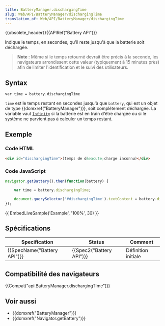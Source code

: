 ```yaml
---
title: BatteryManager.dischargingTime
slug: Web/API/BatteryManager/dischargingTime
translation_of: Web/API/BatteryManager/dischargingTime
---
```

{{obsolete_header}}{{APIRef("Battery API")}}

Indique le temps, en secondes, qu'il reste jusqu'à que la batterie soit déchargée.

> **Note :** Même si le temps retourné devrait être précis à la seconde, les navigateurs arrondissent cette valeur (typiquement à 15 minutes près) afin de limiter l'identification et le suivi des utilisateurs.

## Syntax

    var time = battery.dischargingTime

`time` est le temps restant en secondes jusqu'à que `battery`, qui est un objet de type {{domxref("BatteryManager")}}, soit complètement déchargée. La variable vaut [`Infinity`](/en-US/docs/JavaScript/Reference/Global_Objects/Infinity) si la batterie est en train d'être chargée ou si le système ne parvient pas à calculer un temps restant.

## Exemple

### Code HTML

```html
<div id="dischargingTime">(temps de d&eacute;charge inconnu)</div>
```

### Code JavaScript

```js
navigator.getBattery().then(function(battery) {

    var time = battery.dischargingTime;

    document.querySelector('#dischargingTime').textContent = battery.dischargingTime;
});
```

{{ EmbedLiveSample('Example', '100%', 30) }}

## Spécifications

| Specification                        | Status                           | Comment             |
| ------------------------------------ | -------------------------------- | ------------------- |
| {{SpecName("Battery API")}} | {{Spec2("Battery API")}} | Définition initiale |

## Compatibilité des navigateurs

{{Compat("api.BatteryManager.dischargingTime")}}

## Voir aussi

- {{domxref("BatteryManager")}}
- {{domxref("Navigator.getBattery")}}
